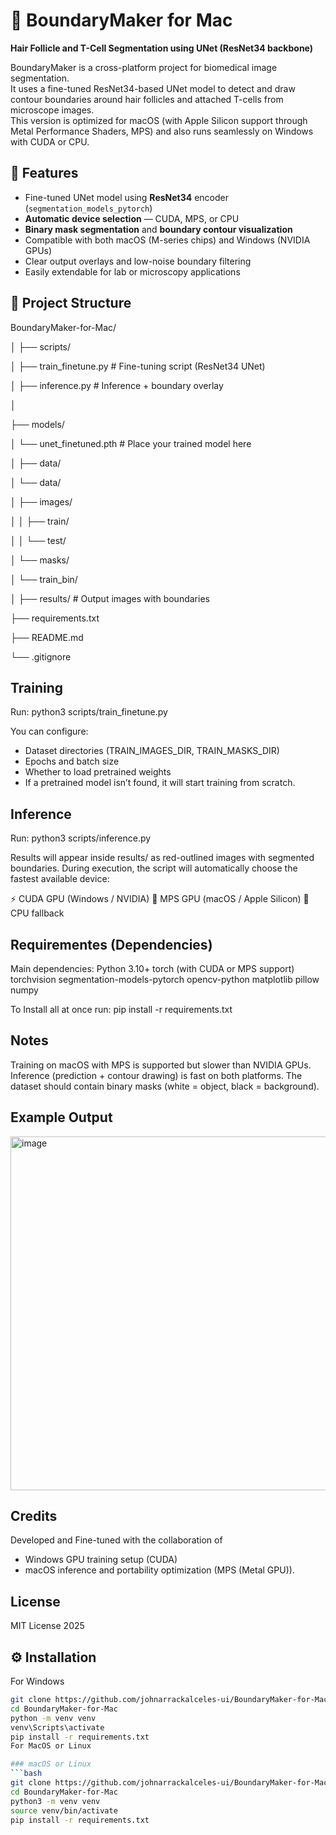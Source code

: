 # 🧠 BoundaryMaker for Mac  
**Hair Follicle and T-Cell Segmentation using UNet (ResNet34 backbone)**  

BoundaryMaker is a cross-platform project for biomedical image segmentation.  
It uses a fine-tuned ResNet34-based UNet model to detect and draw contour boundaries around hair follicles and attached T-cells from microscope images.  
This version is optimized for macOS (with Apple Silicon support through Metal Performance Shaders, MPS) and also runs seamlessly on Windows with CUDA or CPU.

## 🚀 Features
- Fine-tuned UNet model using **ResNet34** encoder (`segmentation_models_pytorch`)
- **Automatic device selection** — CUDA, MPS, or CPU
- **Binary mask segmentation** and **boundary contour visualization**
- Compatible with both macOS (M-series chips) and Windows (NVIDIA GPUs)
- Clear output overlays and low-noise boundary filtering
- Easily extendable for lab or microscopy applications

## 🧩 Project Structure
BoundaryMaker-for-Mac/

│
├── scripts/

│ ├── train_finetune.py # Fine-tuning script (ResNet34 UNet)

│ ├── inference.py # Inference + boundary overlay

│

├── models/

│ └── unet_finetuned.pth # Place your trained model here

│
├── data/

│ └── data/

│ ├── images/

│ │ ├── train/

│ │ └── test/

│ └── masks/

│ └── train_bin/

│
├── results/ # Output images with boundaries

├── requirements.txt

├── README.md

└── .gitignore


## Training
Run: 
python3 scripts/train_finetune.py

You can configure:

- Dataset directories (TRAIN_IMAGES_DIR, TRAIN_MASKS_DIR)
- Epochs and batch size
- Whether to load pretrained weights
- If a pretrained model isn’t found, it will start training from scratch.

## Inference
Run:
python3 scripts/inference.py

Results will appear inside results/ as red-outlined images with segmented boundaries.
During execution, the script will automatically choose the fastest available device:

⚡ CUDA GPU (Windows / NVIDIA)
🍎 MPS GPU (macOS / Apple Silicon)
🧠 CPU fallback

## Requirementes (Dependencies)
Main dependencies:
Python 3.10+
torch (with CUDA or MPS support)
torchvision
segmentation-models-pytorch
opencv-python
matplotlib
pillow
numpy

To Install all at once run: 
pip install -r requirements.txt

## Notes
Training on macOS with MPS is supported but slower than NVIDIA GPUs.
Inference (prediction + contour drawing) is fast on both platforms.
The dataset should contain binary masks (white = object, black = background).

## Example Output
<img width="1493" height="566" alt="image" src="https://github.com/user-attachments/assets/a97961d5-26be-4449-a8d4-407c77aa8505" />

## Credits
Developed and Fine-tuned with the collaboration of 
- Windows GPU training setup (CUDA)
- macOS inference and portability optimization (MPS (Metal GPU)).

## License
MIT License 2025


## ⚙️ Installation
For Windows
```bash
git clone https://github.com/johnarrackalceles-ui/BoundaryMaker-for-Mac.git
cd BoundaryMaker-for-Mac
python -m venv venv
venv\Scripts\activate
pip install -r requirements.txt
For MacOS or Linux 

### macOS or Linux
```bash
git clone https://github.com/johnarrackalceles-ui/BoundaryMaker-for-Mac.git
cd BoundaryMaker-for-Mac
python3 -m venv venv
source venv/bin/activate
pip install -r requirements.txt



